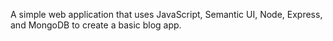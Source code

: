 A simple web application that uses JavaScript, Semantic UI, Node, Express, and MongoDB to create a basic blog app.